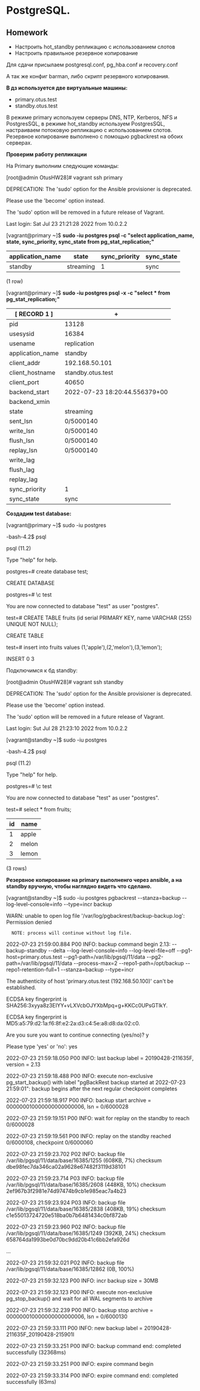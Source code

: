 # **PostgreSQL.**

## **Homework**

- Настроить hot_standby репликацию с использованием слотов
- Настроить правильное резервное копирование

Для сдачи присылаем postgresql.conf, pg_hba.conf и recovery.conf

А так же конфиг barman, либо скрипт резервного копирования.


**В дз используется две виртуальные машины:**
- primary.otus.test 
- standby.otus.test 

В режиме primary используем серверы DNS, NTP, Kerberos, NFS и PostgresSQL, в режиме hot_standby используем PostgresSQL, настраиваем потоковую репликацию с использованием слотов. Резервное копирование выполнено с помощью pgbackrest на обоих серверах.

**Проверим работу репликации**

На Primary выполним следующие команды:

[root@admin OtusHW28]# vagrant ssh primary

DEPRECATION: The 'sudo' option for the Ansible provisioner is deprecated.

Please use the 'become' option instead.

The 'sudo' option will be removed in a future release of Vagrant.

Last login: Sat Jul 23 21:21:28 2022 from 10.0.2.2

[vagrant@primary ~]$ **sudo -iu postgres psql -c "select application_name, state, sync_priority, sync_state from pg_stat_replication;"**

| application_name |   state   | sync_priority | sync_state |
| ---------------- | --------- | ------------- | ---------- |
| standby          | streaming |             1 | sync       |

(1 row)

[vagrant@primary ~]$ **sudo -iu postgres psql -x -c "select * from pg_stat_replication;"**

| [ RECORD 1 ]    | +                             |
| --------------- | ----------------------------  |
|pid              | 13128                         |
|usesysid         | 16384                         |
|usename          | replication                   |
|application_name | standby                       |
|client_addr      | 192.168.50.101                |
|client_hostname  | standby.otus.test             |
|client_port      | 40650                         |
|backend_start    | 2022-07-23 18:20:44.556379+00 |
|backend_xmin     |                               |
|state            | streaming                     |
|sent_lsn         | 0/5000140                     |
|write_lsn        | 0/5000140                     |
|flush_lsn        | 0/5000140                     |
|replay_lsn       | 0/5000140                     |
|write_lag        |                               |
|flush_lag        |                               | 
|replay_lag       |                               |
|sync_priority    | 1                             |
|sync_state       | sync                          |


**Создадим test database:**

[vagrant@primary ~]$ sudo -iu postgres

-bash-4.2$ psql

psql (11.2)

Type "help" for help.

postgres=# create database test;

CREATE DATABASE

postgres=# \c test

You are now connected to database "test" as user "postgres".

test=#  CREATE TABLE fruits (id serial PRIMARY KEY, name VARCHAR (255) UNIQUE NOT NULL);

CREATE TABLE

test=# insert into fruits values (1,'apple'),(2,'melon'),(3,'lemon');

INSERT 0 3

Подключимся к бд standby:

[root@admin OtusHW28]# vagrant ssh standby

DEPRECATION: The 'sudo' option for the Ansible provisioner is deprecated.

Please use the 'become' option instead.

The 'sudo' option will be removed in a future release of Vagrant.

Last login: Sut Jul 28 21:23:10 2022 from 10.0.2.2

[vagrant@standby ~]$  sudo -iu postgres

-bash-4.2$ psql

psql (11.2)

Type "help" for help.

postgres=#  \c test

You are now connected to database "test" as user "postgres".

test=# select * from fruits;

| id | name  |
| -- | ----- |
| 1  | apple |
| 2  | melon |
| 3  | lemon |

(3 rows)


**Резервное копирование на primary выполненго через ansible, а на standby вручную, чтобы наглядно видеть что сделано.**

[vagrant@standby ~]$  sudo -iu postgres pgbackrest --stanza=backup --log-level-console=info --type=incr backup

WARN: unable to open log file '/var/log/pgbackrest/backup-backup.log': Permission denied

      NOTE: process will continue without log file.

2022-07-23 21:59:00.884 P00   INFO: backup command begin 2.13: --backup-standby --delta --log-level-console=info --log-level-file=off --pg1-host=primary.otus.test --pg1-path=/var/lib/pgsql/11/data --pg2-path=/var/lib/pgsql/11/data --process-max=2 --repo1-path=/opt/backup --repo1-retention-full=1 --stanza=backup --type=incr

The authenticity of host 'primary.otus.test (192.168.50.100)' can't be established.

ECDSA key fingerprint is SHA256:3xyya8z3EIYY+vLXVcbOJYXbMpq+g+KKCc0UPsGTlkY.

ECDSA key fingerprint is MD5:a5:79:d2:1a:f6:8f:e2:2a:d3:c4:5e:a8:d8:da:02:c0.

Are you sure you want to continue connecting (yes/no)? y

Please type 'yes' or 'no': yes

2022-07-23 21:59:18.050 P00   INFO: last backup label = 20190428-211635F, version = 2.13

2022-07-23 21:59:18.488 P00   INFO: execute non-exclusive pg_start_backup() with label "pgBackRest backup started at 2022-07-23 21:59:01": backup begins after the next regular checkpoint completes

2022-07-23 21:59:18.917 P00   INFO: backup start archive = 000000010000000000000006, lsn = 0/6000028

2022-07-23 21:59:19.151 P00   INFO: wait for replay on the standby to reach 0/6000028

2022-07-23 21:59:19.561 P00   INFO: replay on the standby reached 0/6000108, checkpoint 0/6000060

2022-07-23 21:59:23.702 P02   INFO: backup file /var/lib/pgsql/11/data/base/16385/1255 (608KB, 7%) checksum dbe98fec7da346ca02a9628e67482f3119d38101

2022-07-23 21:59:23.714 P03   INFO: backup file /var/lib/pgsql/11/data/base/16385/2608 (448KB, 10%) checksum 2ef967b3f2981e74d97474b9cb1e985eac7a4b23

2022-07-23 21:59:23.924 P03   INFO: backup file /var/lib/pgsql/11/data/base/16385/2838 (408KB, 19%) checksum c1e55013724720e518ba0b7b6481434c0bf872ab

2022-07-23 21:59:23.960 P02   INFO: backup file /var/lib/pgsql/11/data/base/16385/1249 (392KB, 24%) checksum 658764da1993be0d70bc9dd20b41c6bb2efa926d

...

2022-07-23 21:59:32.021 P02   INFO: backup file /var/lib/pgsql/11/data/base/16385/12862 (0B, 100%)

2022-07-23 21:59:32.123 P00   INFO: incr backup size = 30MB

2022-07-23 21:59:32.123 P00   INFO: execute non-exclusive pg_stop_backup() and wait for all WAL segments to archive

2022-07-23 21:59:32.239 P00   INFO: backup stop archive = 000000010000000000000006, lsn = 0/6000130

2022-07-23 21:59:33.111 P00   INFO: new backup label = 20190428-211635F_20190428-215901I

2022-07-23 21:59:33.251 P00   INFO: backup command end: completed successfully (32368ms)

2022-07-23 21:59:33.251 P00   INFO: expire command begin

2022-07-23 21:59:33.314 P00   INFO: expire command end: completed successfully (63ms)

